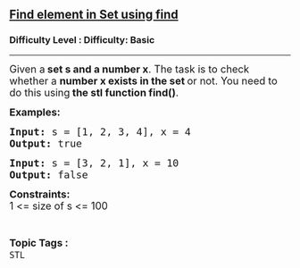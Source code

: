 <h2><a href="https://www.geeksforgeeks.org/problems/find-element-in-set-using-find/1?page=1&difficulty=Basic&status=unsolved,attempted&sortBy=accuracy">Find element in Set using find</a></h2><h3>Difficulty Level : Difficulty: Basic</h3><hr><div class="problems_problem_content__Xm_eO"><p><span style="font-size: 18px;">Given a<strong>&nbsp;set s and a number x</strong>. The task is to check whether a&nbsp;<strong>number x exists in the set&nbsp;</strong>or not. You need to do this using<strong>&nbsp;the stl function find()</strong>.</span></p>
<p><strong><span style="font-size: 18px;">Examples:</span></strong></p>
<pre><strong><span style="font-size: 18px;">Input:&nbsp;</span></strong><span style="font-size: 18px;">s = [1, 2, 3, 4], x = 4<br><strong>Output: </strong>true</span></pre>
<pre><strong><span style="font-size: 18px;">Input:</span></strong><span style="font-size: 18px;"> s = [3, 2, 1], x = 10<br><strong>Output:&nbsp;</strong>false</span></pre>
<p><strong style="font-size: 18px;">Constraints:</strong><br style="font-size: 18px;"><span style="font-size: 18px;">1 &lt;= size of s</span><span style="font-size: 18px;">&nbsp;&lt;= 100</span></p></div><br><p><span style=font-size:18px><strong>Topic Tags : </strong><br><code>STL</code>&nbsp;